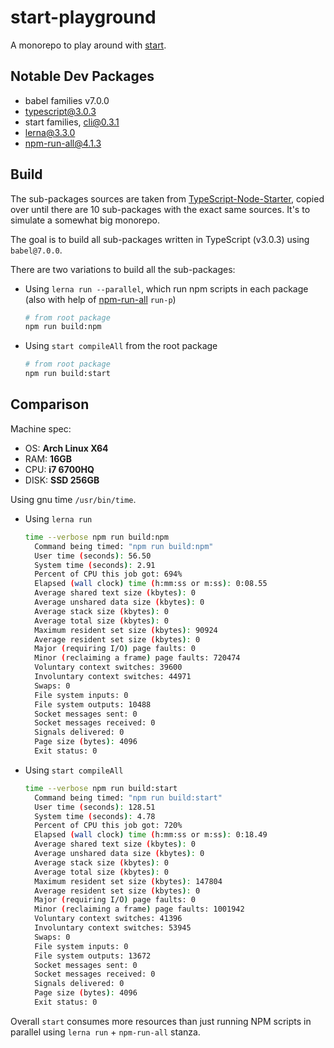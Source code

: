 # start-playground

A monorepo to play around with [start](https://github.com/deepsweet/start).

## Notable Dev Packages

* babel families v7.0.0
* typescript@3.0.3
* start families, cli@0.3.1
* lerna@3.3.0
* npm-run-all@4.1.3

## Build

The sub-packages sources are taken from [TypeScript-Node-Starter](https://github.com/Microsoft/TypeScript-Node-Starter), copied over until there are 10 sub-packages with the exact same sources. It's to simulate a somewhat big monorepo.

The goal is to build all sub-packages written in TypeScript (v3.0.3) using `babel@7.0.0`.

There are two variations to build all the sub-packages:

* Using `lerna run --parallel`, which run npm scripts in each package (also with help of [npm-run-all](https://github.com/mysticatea/npm-run-all) `run-p`)

  ```bash
  # from root package
  npm run build:npm
  ```

* Using `start compileAll` from the root package

  ```bash
  # from root package
  npm run build:start
  ```

## Comparison

Machine spec:

* OS: **Arch Linux X64**
* RAM: **16GB**
* CPU: **i7 6700HQ**
* DISK: **SSD 256GB**

Using gnu time `/usr/bin/time`.

* Using `lerna run`

  ```bash
  time --verbose npm run build:npm
    Command being timed: "npm run build:npm"
    User time (seconds): 56.50
    System time (seconds): 2.91
    Percent of CPU this job got: 694%
    Elapsed (wall clock) time (h:mm:ss or m:ss): 0:08.55
    Average shared text size (kbytes): 0
    Average unshared data size (kbytes): 0
    Average stack size (kbytes): 0
    Average total size (kbytes): 0
    Maximum resident set size (kbytes): 90924
    Average resident set size (kbytes): 0
    Major (requiring I/O) page faults: 0
    Minor (reclaiming a frame) page faults: 720474
    Voluntary context switches: 39600
    Involuntary context switches: 44971
    Swaps: 0
    File system inputs: 0
    File system outputs: 10488
    Socket messages sent: 0
    Socket messages received: 0
    Signals delivered: 0
    Page size (bytes): 4096
    Exit status: 0
  ```

* Using `start compileAll`

  ```bash
  time --verbose npm run build:start
    Command being timed: "npm run build:start"
    User time (seconds): 128.51
    System time (seconds): 4.78
    Percent of CPU this job got: 720%
    Elapsed (wall clock) time (h:mm:ss or m:ss): 0:18.49
    Average shared text size (kbytes): 0
    Average unshared data size (kbytes): 0
    Average stack size (kbytes): 0
    Average total size (kbytes): 0
    Maximum resident set size (kbytes): 147804
    Average resident set size (kbytes): 0
    Major (requiring I/O) page faults: 0
    Minor (reclaiming a frame) page faults: 1001942
    Voluntary context switches: 41396
    Involuntary context switches: 53945
    Swaps: 0
    File system inputs: 0
    File system outputs: 13672
    Socket messages sent: 0
    Socket messages received: 0
    Signals delivered: 0
    Page size (bytes): 4096
    Exit status: 0
  ```

Overall `start` consumes more resources than just running NPM scripts in parallel
using `lerna run` + `npm-run-all` stanza.
